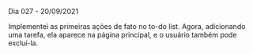 Dia 027 - 20/09/2021

Implementei as primeiras ações de fato no to-do list. Agora, adicionando uma tarefa, ela aparece na página principal, e o usuário também pode excluí-la.